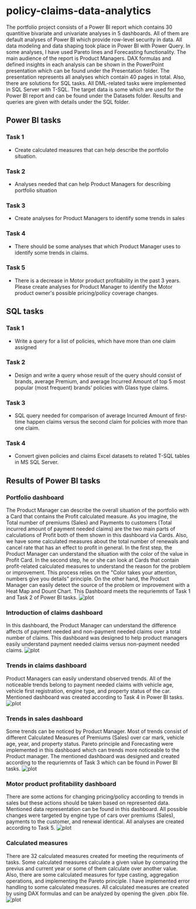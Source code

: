# policy-claims-data-analytics
The portfolio project consists of a Power BI report which contains 30 quantitive bivariate and univariate analyses in 5 dashboards. All of them are default analyses of Power BI which provide row-level security in data. All data modeling and data shaping took place in Power BI with Power Query. In some analyses, I have used Pareto lines and Forecasting functionality. The main audience of the report is Product Managers.
 DAX formulas and defined insights in each analysis can be shown in the PowerPoint presentation which can be found under the Presentation folder. The presentation represents all analyses which contain 40 pages in total.
Also, there are solutions for SQL tasks. All DML-related tasks were implemented in SQL Server with T-SQL. The target data is some which are used for the Power BI report and can be found under the Datasets folder. Results and queries are given with details under the SQL folder.

## Power BI tasks
### Task 1
- Create calculated measures that can help describe the portfolio situation.
### Task 2
- Analyses needed that can help Product Managers for describing portfolio situation
### Task 3
- Create analyses for Product Managers to identify some trends in sales
### Task 4
- There should be some analyses that which Product Manager uses to identify some trends in claims.
### Task 5
- There is a decrease in Motor product profitability in the past 3 years. Please create analyses for Product Manager to identify the Motor product owner's possible pricing/policy coverage changes.  

## SQL tasks
### Task 1
- Write a query for a list of policies, which have more than one claim assigned

### Task 2
- Design and write a query whose result of the query should consist of brands, average Premium, and average Incurred Amount of top 5 most popular (most frequent) brands’ policies with Glass type claims.

### Task 3
- SQL query needed for comparison of average Incurred Amount of first-time happen claims versus the second claim for policies with more than one claim.
### Task 4
- Convert given policies and claims Excel datasets to related T-SQL tables in MS SQL Server. 

## Results of Power BI tasks
### Portfolio dashboard
The Product Manager can describe the overall situation of the portfolio with a Card that contains the Profit calculated measure. As you imagine, the Total number of premiums (Sales) and Payments to customers (Total incurred amount of payment needed claims) are the two main parts of calculations of Profit both of them shown in this dashboard via Cards. Also, we have some calculated measures about the total number of renewals and cancel rate that has an effect to profit in general. In the first step, the Product Manager can understand the situation with the color of the value in Profit Card. In the second step, he or she can look at Cards that contain profit-related calculated measures to understand the reason for the problem or improvement. This process relies on the "Color takes your attention, numbers give you details" principle. On the other hand, the Product Manager can easily detect the source of the problem or improvement with a Heat Map and Dount Chart. This Dashboard meets the requriemnts of Task 1 and Task 2 of Power BI tasks.
![plot](https://github.com/shahinyusifli/policy-claims-data-analytics/blob/main/PowerBIResults/Portfolio.png)


### Introduction of claims dashboard
In this dashboard, the Product Manager can understand the difference affects of payment needed and non-payment needed claims over a total number of claims. This dashboard was designed to help product managers easily understand payment needed claims versus non-payment needed claims.
![plot](https://github.com/shahinyusifli/policy-claims-data-analytics/blob/main/PowerBIResults/IntroductionOfClaims.png)

### Trends in claims dashboard
Product Managers can easily understand observed trends. All of the noticeable trends belong to payment needed claims with vehicle age, vehicle first registration, engine type, and property status of the car. Mentioned dashboard was created according to Task 4 in Power BI tasks.
![plot](https://github.com/shahinyusifli/policy-claims-data-analytics/blob/main/PowerBIResults/TrendsInClaims.png)


### Trends in sales dashboard
Some trends can be noticed by Product Manager. Most of trends consist of different Calculated Measures of Premiums (Sales) over car mark, vehicle age, year, and property status. Pareto principle and Forecasting were implemented in this dashboard which can trends more noticeable to the Product manager. The mentioned dashboard was designed and created according to the requriemnts of Task 3 which can be found in Power BI tasks.
![plot](https://github.com/shahinyusifli/policy-claims-data-analytics/blob/main/PowerBIResults/TrendsInSales.png)

### Motor product profitability dashboard
There are some actions for changing pricing/policy according to trends in sales but these actions should be taken based on represented data. Mentioned data representation can be found in this dashboard. All possible changes were targeted by engine type of cars over premiums (Sales), payments to the customer, and renewal identical. All analyses are created according to Task 5.
![plot](https://github.com/shahinyusifli/policy-claims-data-analytics/blob/main/PowerBIResults/MotorProductProfitability.png)

### Calculated measures
There are 32 calculated measures created for meeting the requriments of tasks. Some calculated measures calculate a given value by comparing the previus and current year or some of them calculate over another value. Also, there are some calculated measures for type casting, aggregation operations, and implementing the Pareto principle. I have implemented error handling to some calculated measures. All calculated measures are created by using DAX formulas and can be analyzed by opening the given .pbix file.
![plot](https://github.com/shahinyusifli/policy-claims-data-analytics/blob/main/PowerBIResults/CalculatedMeasures.png)

